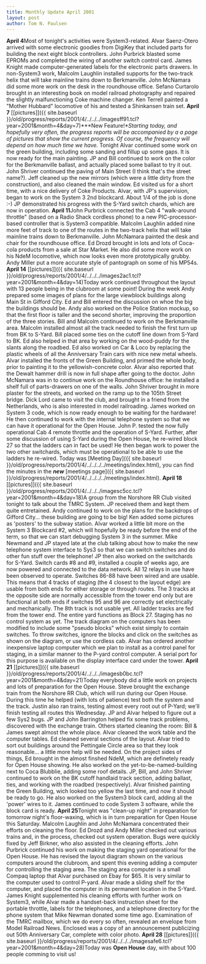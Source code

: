 ```yaml
---
title: Monthly Update April 2001 
layout: post
author: Tom N. Paulsen
---
```




 **April 4**Most of tonight's activities were System3\-related. Alvar Saenz\-Otero arrived with some electronic goodies from DigiKey that included parts for building the next eight block controllers. John Purbrick blasted some EPROMs and completed the wiring of another switch control card. James Knight made computer\-generated labels for the electronic parts drawers. In non\-System3 work, Malcolm Laughlin installed supports for the two\-track helix that will take mainline trains down to Berkmanville. John McNamara did some more work on the desk in the roundhouse office. Sefano Curtarolo brought in an interesting book on model railroad photography and repaired the slightly malfunctioning Coke machine changer. Ken Terrell painted a "Mother Hubbard" locomotive of his and tested a Shinkansen train set. **April 7** [\[pictures]]({{ site.baseurl }}/old/progress/reports/2001/4/../../../imagesff91.tcl?year=2001&month=4&day=7)***New Feature!**Starting today, and hopefully very often, the progress reports will be accompanied by a  a page of pictures that show the current progress. Of course, the frequency will depend on how much time we have.*  Tonight Alvar continued some work on the green building, including some sanding and fillup up some gaps. It is now ready for the main painting. JP and Bill continued to work on the color for the Berkmanville ballast, and actually placed some ballast to try it out. John Shriver continued the paving of Main Street (I think that's the street name?). Jeff cleaned up the new mirrors (which were a little dirty from the construction), and also cleaned the main window. Ed visited us for a short time, with a nice delivery of Coke Products.  Alvar, with JP's supervision, began to work on the System 3 2nd blockcard. About 1/4 of the job is done :\-) JP demonstrated his progress with the S\-Yard switch chards, which are now in operation. **April 11**John Purbrick connected the Cab 4 "walk\-around throttle" (based on a Radio Shack cordless phone) to a new PIC\-processor\-based controller that is System3 compatible. Malcolm Laughlin added nine more feet of track to one of the routes in the two\-track helix that will take mainline trains down to Berkmanville. John McNamara painted the desk and chair for the roundhouse office. Ed Drozd brought in lots and lots of Coca\-cola products from a sale at Star Market. He also did some more work on his NdeM locomotive, which now looks even more prototypically grubby. Andy Miller put a more accurate style of pantograph on some of his MP54s. **April 14** [\[pictures]]({{ site.baseurl }}/old/progress/reports/2001/4/../../../images2ac1.tcl?year=2001&month=4&day=14)Today work continued throughout the layout with 13 people being in the clubroom at some point! During the week Andy prepared some images of plans for the large viewblock buildings along Main St in Gifford City. Ed and Bill entered the discussion on whoe the big the buildings should be. Andy also worked on the Police Station mockup, so that the first floor is taller and the second shorter, improving the proportion of the three stories.  Bill and Malcolm continued to work on the Berkmanville area. Malcolm installed almost all the track needed to finish the first turn up from BK to S\-Yard. Bill placed some ties on the cutoff line down from S\-Yard to BK. Ed also helped in that area by working on the wood\-puddy for the slants along the roadbed. Ed also worked on Car \& Loco by replacing the plastic wheels of all the Anniversary Train cars with nice new metal wheels.  Alvar installed the fronts of the Green Building, and primed the whole body, prior to painting it to the yellowish\-concrete color. Alvar also reported that the Dewalt hammer drill is now in full shape after going to the doctor. John McNamara was in to continue work on the Roundhouse office: he installed a shelf full of parts\-drawers on one of the walls. John Shriver brought in more plaster for the streets, and worked on the ramp up to the 105th Street bridge. Dick Lord came to visit the club, and brought in a friend from the Netherlands, who is also interested in model railroading.  James worked on System 3 code, which is now ready enough to be waiting for the hardware! He then continued to work with the internal telephone system so that we can have it operational for the Open House. John P. tested the now fully operational Cab 4 remote throttle and the operation of S\-Yard. Further, after some discussion of using S\-Yard during the Open House, he re\-wired block 27 so that the ladders can in fact be used! He then began work to power the two other switchards, which must be operational to be able to use the ladders he re\-wired.  Today was [Meeting Day]({{ site.baseurl }}/old/progress/reports/2001/4/../../../../meetings/index.html), you can find the minutes in the ***new*** [meetings page]({{ site.baseurl }}/old/progress/reports/2001/4/../../../../meetings/index.html). **April 18** [\[pictures]]({{ site.baseurl }}/old/progress/reports/2001/4/../../../imagesc5cc.tcl?year=2001&month=4&day=18)A group from the Norshore RR Club visited tonight to talk about the TMRC System. JP received them and kept them quite entretained.  Andy continued to work on the plans for the backdrops of Gifford City... these building are going to be big! Ken added some pictures as 'posters' to the subway station.  Alvar worked a little bit more on the System 3 Blockcard \#2, which will hopefully be ready before the end of the term, so that we can start debugging System 3 in the summer. Mike Newmand and JP stayed late at the club talking about how to make the new telephone system interface to Sys3 so that we can switch switches and do other fun stuff over the telephone! JP then also worked on the switchards for S\-Yard.  Switch cards \#8 and \#9, installed a couple of weeks ago, are now powered and connected to the data network. All 12 relays in use have been observed to operate. Switches 86\-88 have been wired and are usable. This means that 4 tracks of staging (the 4 closest to the layout edge) are usable from both ends for either storage or through routes. The 3 tracks at the opposite side are normally accessible from the tower end only but are functional at both ends if switches 95 and 96 are correctly set electrically and mechanically. The 8th track is not usable yet. All ladder tracks are fed from the tower end. The entire yard functions as Block 27\.  Staging has no control system as yet. The track diagram on the computers has been modified to include some "pseudo blocks" which exist simply to contain switches. To throw switches, ignore the blocks and click on the switches as shown on the diagram, or use the cordless cab.  Alvar has ordered another inexpensive laptop computer which we plan to install as a control panel for staging, in a similar manner to the P\-yard control computer. A serial port for this purpose is available on the display interface card under the tower.  **April 21** [\[pictures]]({{ site.baseurl }}/old/progress/reports/2001/4/../../../imagesb0bc.tcl?year=2001&month=4&day=21)Today everybody did a little work on projects and lots of preparation for the Open House. Steve brought the exchange train from the Norshore RR Club, which will run during our Open House. During this time he helped (with lots of patience) test both the system and the track. Justin also ran trains, testing almost every root out of P\-Yard; we'll finish testing all routes this Wednesday. JP and Alvar helped to figure out a few Sys2 bugs. JP and John Barrington helped fix some track problems, discovered with the exchange train. Others started cleaning the room: Bill \& James swept almost the whole place. Alvar cleaned the work table and the computer tables. Ed cleaned several sections of the layout. Alvar tried to sort out buildings around the Pettingale Circle area so that they look reasonable... a little more help will be needed.  On the project sides of things, Ed brought in the almost finshed NdeM, which are definetely ready for Open House showing. He also worked on the yet\-to\-be\-named\-building next to Coca Blubblie, adding some roof details. JP, Bill, and John Shriver continued to work on the BK cutoff handlaid track section, adding ballast, ties, and working with the roadbed (respectively). Alvar finished painting the Green Building, wich looked too yellow the last time, and now it should be ready to go. He also worked on the System3 block card, adding all the 'power' wires to it. James continued to code System 3 software, while the block card is ready. **April 25**Tonight was "clean\-up night" in preparation for tomorrow night's floor\-waxing, which is in turn preparation for Open House this Saturday. Malcolm Laughlin and John McNamara concentrated their efforts on cleaning the floor.  Ed Drozd and Andy Miller checked out various trains and, in the process, checked out system operation. Bugs were quickly fixed by Jeff Birkner, who also assisted in the cleaning efforts. John Purbrick continued his work on making the staging yard operational for the Open House. He has revised the layout diagram shown on the various computers around the clubroom, and spent this evening adding a computer for controlling the staging area. The staging area computer is a small Compaq laptop that Alvar purchased on Ebay for $65\. It is very similar to the computer used to control P\-yard. Alvar made a sliding shelf for the computer, and placed the computer in its permanent location in the S\-Yard.  James Knight supplemented his cleaning efforts with further work on System3, while Alvar made a handset\-back instruction sheet for the portable throttle, labels for the telephones, and a telephone directory for the phone system that Mike Newman donated some time ago. Examination of the TMRC mailbox, which we do every so often, revealed an envelope from Model Railroad News. Enclosed was a copy of an announcement publicizing out 50th Anniversary Car, complete with color photo. **April 28** [\[pictures]]({{ site.baseurl }}/old/progress/reports/2001/4/../../../imagesafe6.tcl?year=2001&month=4&day=28)Today was **Open House** day, with about 100 people comming to visit us!   